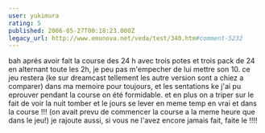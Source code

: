 ```yaml
---
user: yukimura
rating: 5
published: 2006-05-27T00:18:23.000Z
legacy_url: http://www.emunova.net/veda/test/340.htm#comment-5232
---
```

bah aprés avoir fait la course des 24 h avec trois potes et trois pack de 24 en alternant toute les 2h, je peu pas m'empecher de lui mettre son 10\. ce jeu restera (ke sur dreamcast tellement les autre version sont a chiez a comparer) dans ma memoire pour toujours, et les sentations ke j'ai pu eprouver pendant la course on été formidable. et en plus on a triper sur le fait de voir la nuit tomber et le jours se lever en meme temp en vrai et dans la course !!! (on avait prevu de commencer la course a la meme heure que dans le jeu!)
je rajoute aussi, si vous ne l'avez encore jamais fait, faite le !!!!